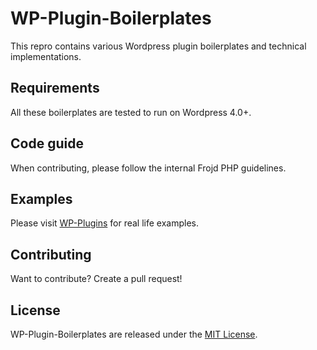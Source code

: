 # WP-Plugin-Boilerplates

This repro contains various Wordpress plugin boilerplates and technical implementations.

## Requirements

All these boilerplates are tested to run on Wordpress 4.0+.

## Code guide

When contributing, please follow the internal Frojd PHP guidelines.

## Examples

Please visit [WP-Plugins](https://github.com/Frojd/WP-Plugins) for real life examples.

## Contributing

Want to contribute? Create a pull request!

## License

WP-Plugin-Boilerplates are released under the [MIT License](http://www.opensource.org/licenses/MIT).
